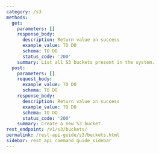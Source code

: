 ```yaml
---
category: /s3
methods:
  get:
    parameters: []
    response_body:
      description: Return value on success
      example_value: TO DO
      schema: TO DO
      status_code: '200'
    summary: List all S3 buckets present in the system.
  post:
    parameters: []
    request_body:
      example_value: TO DO
      schema: TO DO
    response_body:
      description: Return value on success
      example_value: TO DO
      schema: TO DO
      status_code: '200'
    summary: Create a new S3 bucket.
rest_endpoint: /v1/s3/buckets/
permalink: /rest-api-guide/s3/buckets.html
sidebar: rest_api_command_guide_sidebar
---
```

